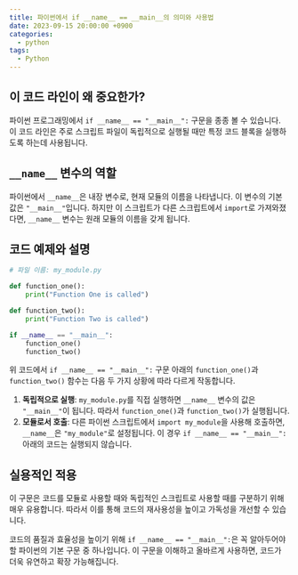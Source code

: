 ```yaml
---
title: 파이썬에서 if __name__ == __main__의 의미와 사용법
date: 2023-09-15 20:00:00 +0900
categories:
  - python
tags:
  - Python
---
```


## 이 코드 라인이 왜 중요한가?

파이썬 프로그래밍에서 `if __name__ == "__main__":` 구문을 종종 볼 수 있습니다. 이 코드 라인은 주로 스크립트 파일이 독립적으로 실행될 때만 특정 코드 블록을 실행하도록 하는데 사용됩니다.

## `__name__` 변수의 역할

파이썬에서 `__name__`은 내장 변수로, 현재 모듈의 이름을 나타냅니다. 이 변수의 기본 값은 `"__main__"`입니다. 하지만 이 스크립트가 다른 스크립트에서 `import`로 가져와졌다면, `__name__` 변수는 원래 모듈의 이름을 갖게 됩니다.

## 코드 예제와 설명

```python
# 파일 이름: my_module.py

def function_one():
    print("Function One is called")

def function_two():
    print("Function Two is called")

if __name__ == "__main__":
    function_one()
    function_two()
```

위 코드에서 `if __name__ == "__main__":` 구문 아래의 `function_one()`과 `function_two()` 함수는 다음 두 가지 상황에 따라 다르게 작동합니다.

1. **독립적으로 실행**: `my_module.py`를 직접 실행하면 `__name__` 변수의 값은 `"__main__"`이 됩니다. 따라서 `function_one()`과 `function_two()`가 실행됩니다.
2. **모듈로서 호출**: 다른 파이썬 스크립트에서 `import my_module`을 사용해 호출하면, `__name__`은 `"my_module"`로 설정됩니다. 이 경우 `if __name__ == "__main__":` 아래의 코드는 실행되지 않습니다.

## 실용적인 적용

이 구문은 코드를 모듈로 사용할 때와 독립적인 스크립트로 사용할 때를 구분하기 위해 매우 유용합니다. 따라서 이를 통해 코드의 재사용성을 높이고 가독성을 개선할 수 있습니다.

코드의 품질과 효율성을 높이기 위해 `if __name__ == "__main__":`은 꼭 알아두어야 할 파이썬의 기본 구문 중 하나입니다. 이 구문을 이해하고 올바르게 사용하면, 코드가 더욱 유연하고 확장 가능해집니다.